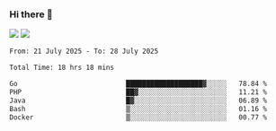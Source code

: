 ### Hi there 👋️

![](https://komarev.com/ghpvc/?username=Loner1024)
![](https://hit.yhype.me/github/profile?account_id=20189164)

<!--START_SECTION:waka-->

```txt
From: 21 July 2025 - To: 28 July 2025

Total Time: 18 hrs 18 mins

Go                           ███████████████████▓░░░░░   78.84 %
PHP                          ██▓░░░░░░░░░░░░░░░░░░░░░░   11.21 %
Java                         █▓░░░░░░░░░░░░░░░░░░░░░░░   06.89 %
Bash                         ▒░░░░░░░░░░░░░░░░░░░░░░░░   01.16 %
Docker                       ▒░░░░░░░░░░░░░░░░░░░░░░░░   00.77 %
```

<!--END_SECTION:waka-->



